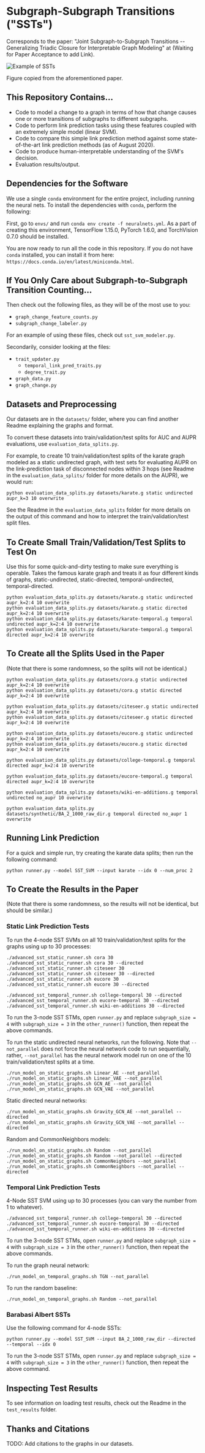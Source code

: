 # Subgraph-Subgraph Transitions ("SSTs")

Corresponds to the paper: "Joint Subgraph-to-Subgraph Transitions -- Generalizing Triadic Closure for Interpretable Graph Modeling" at (Waiting for Paper Acceptance to add Link).

![Example of SSTs](https://github.com/SST-Author/Subgraph-Subgraph-Transitions/blob/master/images/first_paper_figure.png?raw=true)

Figure copied from the aforementioned paper.

## This Repository Contains...

 - Code to model a change to a graph in terms of how that change causes one or more transitions of subgraphs to different subgraphs.
 - Code to perform link prediction tasks using these features coupled with an extremely simple model (linear SVM).
 - Code to compare this simple link prediction method against some state-of-the-art link prediction methods (as of August 2020).
 - Code to produce human-interpretable understanding of the SVM's decision.
 - Evaluation results/output.

## Dependencies for the Software

We use a single `conda` environment for the entire project, including running the neural nets. To install the dependencies with `conda`, perform the following:

First, go to `envs/` and run `conda env create -f neuralnets.yml`.
As a part of creating this environment, TensorFlow 1.15.0, PyTorch 1.6.0, and TorchVision 0.7.0 should be installed.

You are now ready to run all the code in this repository. If you do not have `conda` installed, you can install it from here: `https://docs.conda.io/en/latest/miniconda.html`.

## If You Only Care about Subgraph-to-Subgraph Transition Counting...

Then check out the following files, as they will be of the most use to you:
 - `graph_change_feature_counts.py`
 - `subgraph_change_labeler.py`

For an example of using these files, check out `sst_svm_modeler.py`.

Secondarily, consider looking at the files:
 - `trait_updater.py`
    - `temporal_link_pred_traits.py`
    - `degree_trait.py`
 - `graph_data.py`
 - `graph_change.py`

## Datasets and Preprocessing

Our datasets are in the `datasets/` folder, where you can find another Readme explaining the graphs and format.

To convert these datasets into train/validation/test splits for AUC and AUPR evaluations, use `evaluation_data_splits.py`.

For example, to create 10 train/validation/test splits of the karate graph modeled as a static undirected graph, with test sets for evaluating AUPR on the link-prediction task of disconnected nodes within 3 hops (see Readme in the `evaluation_data_splits/` folder for more details on the AUPR), we would run:

`python evaluation_data_splits.py datasets/karate.g static undirected aupr_k=3 10 overwrite`

See the Readme in the `evaluation_data_splits` folder for more details on the output of this command and how to interpret the train/validation/test split files.

## To Create Small Train/Validation/Test Splits to Test On

Use this for some quick-and-dirty testing to make sure everything is operable. Takes the famous karate graph and treats it as four different kinds of graphs, static-undirected, static-directed, temporal-undirected, temporal-directed.

```
python evaluation_data_splits.py datasets/karate.g static undirected aupr_k=2:4 10 overwrite
python evaluation_data_splits.py datasets/karate.g static directed aupr_k=2:4 10 overwrite
python evaluation_data_splits.py datasets/karate-temporal.g temporal undirected aupr_k=2:4 10 overwrite
python evaluation_data_splits.py datasets/karate-temporal.g temporal directed aupr_k=2:4 10 overwrite
```

## To Create all the Splits Used in the Paper

(Note that there is some randomness, so the splits will not be identical.)

```
python evaluation_data_splits.py datasets/cora.g static undirected aupr_k=2:4 10 overwrite
python evaluation_data_splits.py datasets/cora.g static directed aupr_k=2:4 10 overwrite

python evaluation_data_splits.py datasets/citeseer.g static undirected aupr_k=2:4 10 overwrite
python evaluation_data_splits.py datasets/citeseer.g static directed aupr_k=2:4 10 overwrite

python evaluation_data_splits.py datasets/eucore.g static undirected aupr_k=2:4 10 overwrite
python evaluation_data_splits.py datasets/eucore.g static directed aupr_k=2:4 10 overwrite

python evaluation_data_splits.py datasets/college-temporal.g temporal directed aupr_k=2:4 10 overwrite

python evaluation_data_splits.py datasets/eucore-temporal.g temporal directed aupr_k=2:4 10 overwrite

python evaluation_data_splits.py datasets/wiki-en-additions.g temporal undirected no_aupr 10 overwrite

python evaluation_data_splits.py datasets/synthetic/BA_2_1000_raw_dir.g temporal directed no_aupr 1 overwrite
```

## Running Link Prediction

For a quick and simple run, try creating the karate data splits; then run the following command:

`python runner.py --model SST_SVM --input karate --idx 0 --num_proc 2`

## To Create the Results in the Paper

(Note that there is some randomness, so the results will not be identical, but should be similar.)

### Static Link Prediction Tests

To run the 4-node SST SVMs on all 10 train/validation/test splits for the graphs using up to 30 processes:

```
./advanced_sst_static_runner.sh cora 30
./advanced_sst_static_runner.sh cora 30 --directed
./advanced_sst_static_runner.sh citeseer 30
./advanced_sst_static_runner.sh citeseer 30 --directed
./advanced_sst_static_runner.sh eucore 30
./advanced_sst_static_runner.sh eucore 30 --directed

./advanced_sst_temporal_runner.sh college-temporal 30 --directed
./advanced_sst_temporal_runner.sh eucore-temporal 30 --directed
./advanced_sst_temporal_runner.sh wiki-en-additions 30 --directed
```

To run the 3-node SST STMs, open `runner.py` and replace `subgraph_size = 4` with `subgraph_size = 3` in the `other_runner()` function, then repeat the above commands.

To run the static undirected neural networks, run the following. Note that `--not_parallel` does not force the neural network code to run sequentially, rather, `--not_parallel` has the neural network model run on one of the 10 train/validation/test splits at a time.

```
./run_model_on_static_graphs.sh Linear_AE --not_parallel
./run_model_on_static_graphs.sh Linear_VAE --not_parallel
./run_model_on_static_graphs.sh GCN_AE --not_parallel
./run_model_on_static_graphs.sh GCN_VAE --not_parallel
```

Static directed neural networks:
```
./run_model_on_static_graphs.sh Gravity_GCN_AE --not_parallel --directed
./run_model_on_static_graphs.sh Gravity_GCN_VAE --not_parallel --directed
```

Random and CommonNeighbors models:
```
./run_model_on_static_graphs.sh Random --not_parallel
./run_model_on_static_graphs.sh Random --not_parallel --directed
./run_model_on_static_graphs.sh CommonNeighbors --not_parallel
./run_model_on_static_graphs.sh CommonNeighbors --not_parallel --directed
```

### Temporal Link Prediction Tests

4-Node SST SVM using up to 30 processes (you can vary the number from 1 to whatever).

```
./advanced_sst_temporal_runner.sh college-temporal 30 --directed
./advanced_sst_temporal_runner.sh eucore-temporal 30 --directed
./advanced_sst_temporal_runner.sh wiki-en-additions 30 --directed
```

To run the 3-node SST STMs, open `runner.py` and replace `subgraph_size = 4` with `subgraph_size = 3` in the `other_runner()` function, then repeat the above commands.

To run the graph neural network:

`./run_model_on_temporal_graphs.sh TGN --not_parallel`

To run the random baseline:

`./run_model_on_temporal_graphs.sh Random --not_parallel`

### Barabasi Albert SSTs

Use the following command for 4-node SSTs:

`python runner.py --model SST_SVM --input BA_2_1000_raw_dir --directed --temporal --idx 0`

To run the 3-node SST STMs, open `runner.py` and replace `subgraph_size = 4` with `subgraph_size = 3` in the `other_runner()` function, then repeat the above command.

## Inspecting Test Results

To see information on loading test results, check out the Readme in the `test_results` folder.

## Thanks and Citations

TODO: Add citations to the graphs in our datasets.
